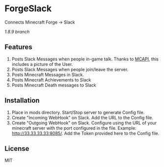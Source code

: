 # ForgeSlack
Connects Minecraft Forge -> Slack

*1.8.9 branch*

## Features
1. Posts Slack Messages when people in-game talk. Thanks to [MCAPI](https://mcapi.ca/), this includes a picture of the User.
2. Posts Slack Messages when people join/leave the server.
3. Posts Minecraft Messages in Slack. 
4. Posts Minecraft Achievements to Slack
4. Posts Minecraft Death messages to Slack

## Installation

1. Place in mods directory. Start/Stop server to generate Config file.
2. Create "Incoming WebHook" on Slack. Add the URL to the Config file.
3. Create "Outgoing WebHook" on Slack. Configure using the URL of your minecraft server with the port configured in the file. Example: http://33.33.33.33:8085/. Add the Token provided here to the Config file.

## License
MIT